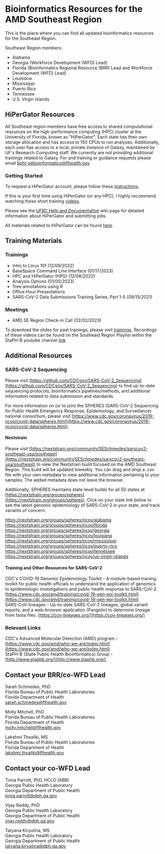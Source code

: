 # Bioinformatics Resources for the AMD Southeast Region
This is the place where you can find all updated bioinformatics resources for the Southeast Region.

Southeast Region members:
* Alabama
* Georgia (Workforce Development (WFD) Lead)
* Florida (Bioinformatics Regional Resource (BRR) Lead and Workforce Development (WFD) Lead)
* Louisiana
* Mississippi
* Puerto Rico
* Tennessee
* U.S. Virgin Islands 

## HiPerGator Resources
All Southeast region members have free access to shared computational resources on the high-performance computing (HPC) cluster at the University of Florida, known as "HiPerGator". Each state has their own storage allocation and has access to 150 CPUs to run analyses. 
Additionally, each user has access to a local, private instance of Galaxy, maintained by UF's Research Computing staff. We currently are not providing additional trainings related to Galaxy. For and training or guidance requests please email bphl-sebioinformatics@flhealth.gov

### Getting Started
To request a HiPerGator account, please follow these [instructions](hipergator/20230718_SoutheastRegion_HiPerGatorAccountAccess.pdf).

If this is your first time using HiPerGator (or any HPC), I highly recommend watching these short training [videos](https://help.rc.ufl.edu/doc/Training).

Please see the [UFRC Help and Documentation](https://help.rc.ufl.edu/doc/UFRC_Help_and_Documentation) wiki page for detailed information about HiPerGator and submitting jobs.

All materials related to HiPerGator can be found [here](hipergator).

## Training Materials
### Trainings
* Intro to Linux 101 (12/09/2022)
* BaseSpace Command Line Interface (01/17/2023)
* HPC and HiPerGator (HPG) (12/08/2022)
* Analysis Options (01/05/2023)
* Tree annotations using R 
* Office Hour Presentations
* SARS-CoV-2 Data Submissions Training Series, Part 1-5 (09/15/2021)<br />

### Meetings
* AMD SE Region Check-in Call (02/02/2023)

To download the slides for past trainings, please visit [trainings](trainings).
Recordings of these videos can be found on the Southeast Region Playlist within the StaPH-B youtube channel [link](https://www.youtube.com/watch?v=A19Dww-INJY&list=PLqK7eKDQdB7Z7OFKRs5t68m-a2Ad3m4Ow)

## Additional Resources
### SARS-CoV-2 Sequencing
Please visit [https://github.com/CDCgov/SARS-CoV-2_Sequencing](https://github.com/CDCgov/SARS-CoV-2_Sequencing) to find up-to-date sequencing protocols, bioinformatics pipelines/methods, and additional information related to data submission and standards.

For more information on (or to join) the SPHERES (SARS-CoV-2 Sequencing for Public Health Emergency Response, Epidemiology, and Surveillance) national consortium, please visit [https://www.cdc.gov/coronavirus/2019-ncov/covid-data/spheres.html](https://www.cdc.gov/coronavirus/2019-ncov/covid-data/spheres.html). 

#### Nextstrain
Please visit [https://nextstrain.org/community/SESchmedes/sarscov2-southeast-usa/southeast](https://nextstrain.org/community/SESchmedes/sarscov2-southeast-usa/southeast) to view the Nextstrain build focused on the AMD Southeast Region. This build will be updated biweekly. You can drag and drop a .csv file with your own metadata to view additional information pertaining to your samples. The added metadata does not leave the browser.

Additionally, SPHERES maintains state-level builds for all 50 states at [https://nextstrain.org/groups/spheres](https://nextstrain.org/groups/spheres). Click on your state link below to see the latest genomic epidemiology of SARS-CoV-2 in your state, and track variants of concern.

https://nextstrain.org/groups/spheres/ncov/alabama<br />
https://nextstrain.org/groups/spheres/ncov/florida<br />
https://nextstrain.org/groups/spheres/ncov/georgia<br />
https://nextstrain.org/groups/spheres/ncov/louisiana<br />
https://nextstrain.org/groups/spheres/ncov/mississippi<br />
https://nextstrain.org/groups/spheres/ncov/puerto-rico<br />
https://nextstrain.org/groups/spheres/ncov/tennessee<br />
https://nextstrain.org/groups/spheres/ncov/us-virgin-islands<br />

#### Training and Other Resources for SARS-CoV-2
CDC's COVID-19 Genomic Epidemiology Toolkit - A module-based training toolkit for public health officials to understand the application of genomics to epidemiologic investigations and public health response to SARS-CoV-2. [https://www.cdc.gov/amd/training/covid-19-gen-epi-toolkit.html](https://www.cdc.gov/amd/training/covid-19-gen-epi-toolkit.html)<br />
SARS-CoV-lineages - Up-to-date SARS-CoV-2 lineages, global variant reports, and a web-browser application (Pangolin) to determine lineage from fasta files. [https://cov-lineages.org/](https://cov-lineages.org/)


### Relevant Links
CDC's Advanced Molecular Detection (AMD) program - [https://www.cdc.gov/amd/who-we-are/index.html](https://www.cdc.gov/amd/who-we-are/index.html)<br /> 
StaPH-B (State Public Health Bioinformatics) Group - [http://www.staphb.org/](http://www.staphb.org/)

## Contact your BRR/co-WFD Lead
Sarah Schmedes, PhD<br />
Florida Bureau of Public Health Laboratories<br />
Florida Department of Health<br />
sarah.schmedes@flhealth.gov<br />

Molly Mitchell, PhD<br />
Florida Bureau of Public Health Laboratories<br />
Florida Department of Health<br />
molly.mitchell@flhealth.gov<br />

Lakshmi Thsaliki, MS<br />
Florida Bureau of Public Health Laboratories<br />
Florida Department of Health<br />
lakshmi.thsaliki@flhealth.gov<br />

## Contact your co-WFD Lead
Tonia Parrott, PhD, HCLD (ABB)<br />
Georgia Public Health Laboratory<br /> 
Georgia Department of Public Health<br /> 
tonia.parrott@dph.ga.gov<br />

Vijay Reddy, PhD<br />
Georgia Public Health Laboratory<br /> 
Georgia Department of Public Health<br />
vijay.reddy@dph.ga.gov<br />

Tatyana Kiryutina, MS<br />
Georgia Public Health Laboratory<br /> 
Georgia Department of Public Health<br /> 
tatyana.kiryutina@dph.ga.gov<br />
